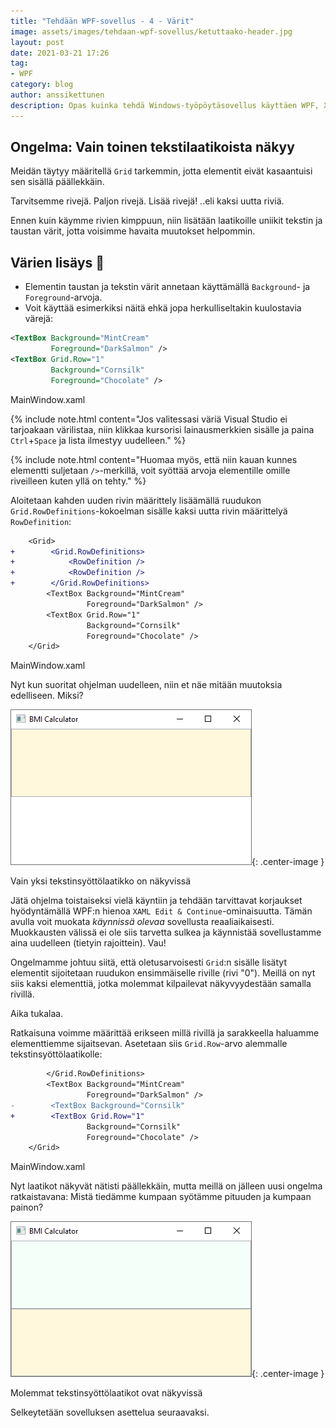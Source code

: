```yaml
---
title: "Tehdään WPF-sovellus - 4 - Värit"
image: assets/images/tehdaan-wpf-sovellus/ketuttaako-header.jpg
layout: post
date: 2021-03-21 17:26
tag:
- WPF
category: blog
author: anssikettunen
description: Opas kuinka tehdä Windows-työpöytäsovellus käyttäen WPF, XAML ja C#.
---
```


## Ongelma: Vain toinen tekstilaatikoista näkyy

Meidän täytyy määritellä `Grid` tarkemmin, jotta elementit eivät kasaantuisi sen sisällä päällekkäin.

Tarvitsemme rivejä. Paljon rivejä. Lisää rivejä! ..eli kaksi uutta riviä.

Ennen kuin käymme rivien kimppuun, niin lisätään laatikoille uniikit tekstin ja taustan värit, jotta voisimme havaita muutokset helpommin.

## Värien lisäys 🎨

* Elementin taustan ja tekstin värit annetaan käyttämällä `Background`- ja `Foreground`-arvoja.
* Voit käyttää esimerkiksi näitä ehkä jopa herkulliseltakin kuulostavia värejä:

```xml
<TextBox Background="MintCream"
         Foreground="DarkSalmon" />
<TextBox Grid.Row="1"
         Background="Cornsilk"
         Foreground="Chocolate" />
```
<figcaption>MainWindow.xaml</figcaption>

{% include note.html content="Jos valitessasi väriä Visual Studio ei tarjoakaan värilistaa, niin klikkaa kursorisi lainausmerkkien sisälle ja paina `Ctrl`+`Space` ja lista ilmestyy uudelleen." %}

{% include note.html content="Huomaa myös, että niin kauan kunnes elementti suljetaan `/>`-merkillä, voit syöttää arvoja elementille omille riveilleen kuten yllä on tehty." %}

Aloitetaan kahden uuden rivin määrittely lisäämällä ruudukon `Grid.RowDefinitions`-kokoelman sisälle kaksi uutta rivin määrittelyä `RowDefinition`:

```diff
    <Grid>
+        <Grid.RowDefinitions>
+            <RowDefinition />
+            <RowDefinition />
+        </Grid.RowDefinitions>
        <TextBox Background="MintCream"
                 Foreground="DarkSalmon" />
        <TextBox Grid.Row="1"
                 Background="Cornsilk"
                 Foreground="Chocolate" />
    </Grid>
```
<figcaption>MainWindow.xaml</figcaption>

Nyt kun suoritat ohjelman uudelleen, niin et näe mitään muutoksia edelliseen. Miksi?

![Vain yksi tekstinsyöttölaatikko on näkyvissä][1]{: .center-image }
<figcaption class="caption">Vain yksi tekstinsyöttölaatikko on näkyvissä</figcaption>

Jätä ohjelma toistaiseksi vielä käyntiin ja tehdään tarvittavat korjaukset hyödyntämällä WPF:n hienoa `XAML Edit & Continue`-ominaisuutta. Tämän avulla voit muokata _käynnissä olevaa_ sovellusta reaaliaikaisesti. Muokkausten välissä ei ole siis tarvetta sulkea ja käynnistää sovellustamme aina uudelleen (tietyin rajoittein). Vau!

Ongelmamme johtuu siitä, että oletusarvoisesti `Grid`:n sisälle lisätyt elementit sijoitetaan ruudukon ensimmäiselle riville (rivi "0"). Meillä on nyt siis kaksi elementtiä, jotka molemmat kilpailevat näkyvyydestään samalla rivillä.

Aika tukalaa.

Ratkaisuna voimme määrittää erikseen millä rivillä ja sarakkeella haluamme elementtiemme sijaitsevan. Asetetaan siis `Grid.Row`-arvo alemmalle tekstinsyöttölaatikolle:

```diff
        </Grid.RowDefinitions>
        <TextBox Background="MintCream"
                 Foreground="DarkSalmon" />
-        <TextBox Background="Cornsilk"
+        <TextBox Grid.Row="1"
                 Background="Cornsilk"
                 Foreground="Chocolate" />
    </Grid>
```
<figcaption>MainWindow.xaml</figcaption>

Nyt laatikot näkyvät nätisti päällekkäin, mutta meillä on jälleen uusi ongelma ratkaistavana:
Mistä tiedämme kumpaan syötämme pituuden ja kumpaan painon?

![Molemmat tekstinsyöttölaatikot ovat näkyvissä][2]{: .center-image }
<figcaption class="caption">Molemmat tekstinsyöttölaatikot ovat näkyvissä</figcaption>

Selkeytetään sovelluksen asettelua seuraavaksi.

[1]: /assets/images/tehdaan-wpf-sovellus/04-01.png
[2]: /assets/images/tehdaan-wpf-sovellus/04-02.png